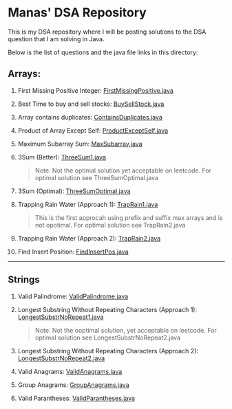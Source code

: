 # Manas' DSA Repository
This is my DSA repository where I will be posting solutions to the DSA question that I am solving in Java.

Below is the list of questions and the java file links in this directory:
## Arrays:
1. First Missing Positive Integer: [FirstMissingPositive.java](https://github.com/themanaskumar/DataStructure-Algorithms/blob/main/Arrays/FirstMissingPositive.java)

2. Best Time to buy and sell stocks: [BuySellStock.java](https://github.com/themanaskumar/DataStructure-Algorithms/blob/main/Arrays/BuySellStock.java)

3. Array contains duplicates: [ContainsDuplicates.java](https://github.com/themanaskumar/DataStructure-Algorithms/blob/main/Arrays/ContainsDuplicates.java)

4. Product of Array Except Self: [ProductExceptSelf.java](https://github.com/themanaskumar/DataStructure-Algorithms/blob/main/Arrays/ProductExceptSelf.java)

5. Maximum Subarray Sum: [MaxSubarray.java](https://github.com/themanaskumar/DataStructure-Algorithms/blob/main/Arrays/MaxSubarray.java)

6. 3Sum (Better): [ThreeSum1.java](https://github.com/themanaskumar/DataStructure-Algorithms/blob/main/Arrays/ThreeSum1.java)
    > Note: Not the optimal solution yet acceptable on leetcode. For optimal solution see ThreeSumOptimal.java

7. 3Sum (Optimal): [ThreeSumOptimal.java](https://github.com/themanaskumar/DataStructure-Algorithms/blob/main/Arrays/ThreeSumOptimal.java)

8. Trapping Rain Water (Approach 1): [TrapRain1.java](https://github.com/themanaskumar/DataStructure-Algorithms/blob/main/Arrays/TrapRain1.java)
    > This is the first approcah using prefix and suffix max arrays and is not opotimal. For optimal solution see TrapRain2.java

9. Trapping Rain Water (Approach 2): [TrapRain2.java](https://github.com/themanaskumar/DataStructure-Algorithms/blob/main/Arrays/TrapRain2.java)

10. Find Insert Position: [FindInsertPos.java](https://github.com/themanaskumar/DataStructure-Algorithms/blob/main/Arrays/FindInsertPos.java)

---
## Strings
1. Valid Palindrome: [ValidPalindrome.java](https://github.com/themanaskumar/DataStructure-Algorithms/blob/main/Strings/ValidPalindrome.java)

2. Longest Substring Without Repeating Characters (Approach 1): [LongestSubstrNoRepeat1.java](https://github.com/themanaskumar/DataStructure-Algorithms/blob/main/Strings/LongestSubstrNoRepeat1.java)
   > Note: Not the ooptimal solution, yet acceptable on leetcode. For optimal solution see LongestSubstrNoRepeat2.java

3. Longest Substring Without Repeating Characters (Approach 2): [LongestSubstrNoRepeat2.java](https://github.com/themanaskumar/DataStructure-Algorithms/blob/main/Strings/LongestSubstrNoRepeat2.java)

4. Valid Anagrams: [ValidAnagrams.java](https://github.com/themanaskumar/DataStructure-Algorithms/blob/main/Strings/ValidAnagrams.java)

5. Group Anagrams: [GroupAnagrams.java](https://github.com/themanaskumar/DataStructure-Algorithms/blob/main/Strings/GroupAnagrams.java)

6. Valid Parantheses: [ValidParantheses.java](https://github.com/themanaskumar/DataStructure-Algorithms/blob/main/Strings/ValidParantheses.java)